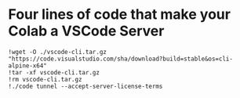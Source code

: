 # Four lines of code that make your Colab a VSCode Server
```
!wget -O ./vscode-cli.tar.gz "https://code.visualstudio.com/sha/download?build=stable&os=cli-alpine-x64"
!tar -xf vscode-cli.tar.gz
!rm vscode-cli.tar.gz
!./code tunnel --accept-server-license-terms
```